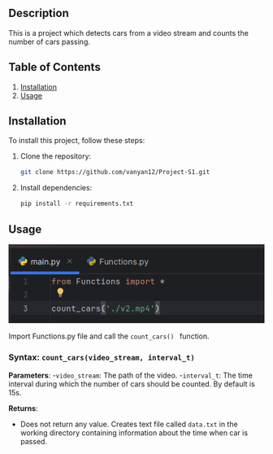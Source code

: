 ## Description
This is a project which detects cars from a video stream and counts the number of cars passing.

## Table of Contents
1. [Installation](#installation)
2. [Usage](#usage)


## Installation

To install this project, follow these steps:

1. Clone the repository:
   ```bash
   git clone https://github.com/vanyan12/Project-S1.git
   ```

2. Install dependencies:
   ```bash
   pip install -r requirements.txt
   ```
## Usage

![How to use the function](assets/usage.png)

Import Functions.py file and call the `count_cars() ` function.

### Syntax: `count_cars(video_stream, interval_t)`

**Parameters**:
-`video_stream`: The path of the video.
-`interval_t`: The time interval during which the number of cars should be counted. By default is 15s.

**Returns**:
- Does not return any value. Creates text file called `data.txt` in the working directory containing information about the time when car is passed.


